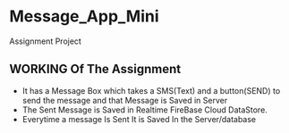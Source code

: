 # Message_App_Mini
Assignment Project

## WORKING Of The Assignment
* It has a Message Box which takes a SMS(Text) and a button(SEND) to send the message and that Message is Saved in Server
* The Sent Message is Saved in Realtime FireBase Cloud DataStore.
* Everytime a message Is Sent It is Saved In the Server/database 
